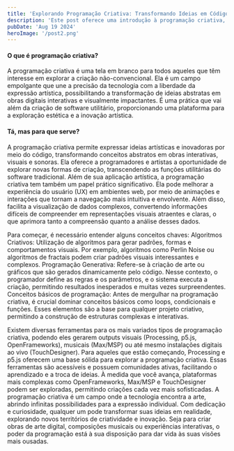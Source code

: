 ```yaml
---
title: 'Explorando Programação Criativa: Transformando Ideias em Código'
description: 'Este post oferece uma introdução à programação criativa, explorando como você pode usar suas habilidades de programação para criar projetos artísticos e expressivos.'
pubDate: 'Aug 19 2024'
heroImage: '/post2.png'
---
```



<h4>O que é programação criativa?</h4>
A programação criativa é uma tela em branco para todos aqueles que têm interesse em explorar a criação não-convencional. Ela é um campo empolgante que une a precisão da tecnologia com a liberdade da expressão artística, possibilitando a transformação de ideias abstratas em obras digitais interativas e visualmente impactantes. É uma prática que vai além da criação de software utilitário, proporcionando uma plataforma para a exploração estética e a inovação artística.

<h4>Tá, mas para que serve?</h4>
A programação criativa permite expressar ideias artísticas e inovadoras por meio do código, transformando conceitos abstratos em obras interativas, visuais e sonoras. Ela oferece a programadores e artistas a oportunidade de explorar novas formas de criação, transcendendo as funções utilitárias do software tradicional.
Além de sua aplicação artística, a programação criativa tem também um papel prático significativo. Ela pode melhorar a experiência do usuário (UX) em ambientes web, por meio de animações e interações que tornam a navegação mais intuitiva e envolvente. Além disso, facilita a visualização de dados complexos, convertendo informações difíceis de compreender em representações visuais atraentes e claras, o que aprimora tanto a compreensão quanto a análise desses dados.


Para começar, é necessário entender alguns conceitos chaves:
Algoritmos Criativos: Utilização de algoritmos para gerar padrões, formas e comportamentos visuais. Por exemplo, algoritmos como Perlin Noise ou algoritmos de fractais podem criar padrões visuais interessantes e complexos.
Programação Generativa: Refere-se à criação de arte ou gráficos que são gerados dinamicamente pelo código. Nesse contexto, o programador define as regras e os parâmetros, e o sistema executa a criação, permitindo resultados inesperados e muitas vezes surpreendentes.
Conceitos básicos de programação: Antes de mergulhar na programação criativa, é crucial dominar conceitos básicos como loops, condicionais e funções. Esses elementos são a base para qualquer projeto criativo, permitindo a construção de estruturas complexas e interativas.

Existem diversas ferramentas para os mais variados tipos de programação criativa, podendo eles gerarem outputs visuais (Processing, p5.js, OpenFrameworks), musicais (Max/MSP) ou até mesmo instalações digitais ao vivo (TouchDesigner).
Para aqueles que estão começando, Processing e p5.js oferecem uma base sólida para explorar a programação criativa. Essas ferramentas são acessíveis e possuem comunidades ativas, facilitando o aprendizado e a troca de ideias. À medida que você avança, plataformas mais complexas como OpenFrameworks, Max/MSP e TouchDesigner podem ser exploradas, permitindo criações cada vez mais sofisticadas.
A programação criativa é um campo onde a tecnologia encontra a arte, abrindo infinitas possibilidades para a expressão individual. Com dedicação e curiosidade, qualquer um pode transformar suas ideias em realidade, explorando novos territórios de criatividade e inovação. Seja para criar obras de arte digital, composições musicais ou experiências interativas, o poder da programação está à sua disposição para dar vida às suas visões mais ousadas.
